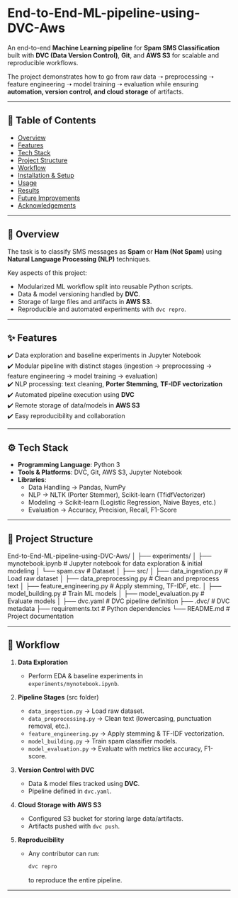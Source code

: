 # End-to-End-ML-pipeline-using-DVC-Aws

An end-to-end **Machine Learning pipeline** for **Spam SMS Classification** built with **DVC (Data Version Control)**, **Git**, and **AWS S3** for scalable and reproducible workflows.  

The project demonstrates how to go from raw data ➝ preprocessing ➝ feature engineering ➝ model training ➝ evaluation while ensuring **automation, version control, and cloud storage** of artifacts.  

---

## 📖 Table of Contents  
- [Overview](#-overview)  
- [Features](#-features)  
- [Tech Stack](#-tech-stack)  
- [Project Structure](#-project-structure)  
- [Workflow](#-workflow)  
- [Installation & Setup](#-installation--setup)  
- [Usage](#-usage)  
- [Results](#-results)  
- [Future Improvements](#-future-improvements)  
- [Acknowledgements](#-acknowledgements)  

---

## 🔎 Overview  
The task is to classify SMS messages as **Spam** or **Ham (Not Spam)** using **Natural Language Processing (NLP)** techniques.  

Key aspects of this project:  
- Modularized ML workflow split into reusable Python scripts.  
- Data & model versioning handled by **DVC**.  
- Storage of large files and artifacts in **AWS S3**.  
- Reproducible and automated experiments with `dvc repro`.  

---

## ✨ Features  
✔️ Data exploration and baseline experiments in Jupyter Notebook  
✔️ Modular pipeline with distinct stages (ingestion → preprocessing → feature engineering → model training → evaluation)  
✔️ NLP processing: text cleaning, **Porter Stemming**, **TF-IDF vectorization**  
✔️ Automated pipeline execution using **DVC**  
✔️ Remote storage of data/models in **AWS S3**  
✔️ Easy reproducibility and collaboration  

---

## ⚙️ Tech Stack  
- **Programming Language**: Python 3  
- **Tools & Platforms**: DVC, Git, AWS S3, Jupyter Notebook  
- **Libraries**:  
  - Data Handling → Pandas, NumPy  
  - NLP → NLTK (Porter Stemmer), Scikit-learn (TfidfVectorizer)  
  - Modeling → Scikit-learn (Logistic Regression, Naive Bayes, etc.)  
  - Evaluation → Accuracy, Precision, Recall, F1-Score  

---

## 📂 Project Structure  
End-to-End-ML-pipeline-using-DVC-Aws/
│
├── experiments/
│ ├── mynotebook.ipynb # Jupyter notebook for data exploration & initial modeling
│ └── spam.csv # Dataset
│
├── src/
│ ├── data_ingestion.py # Load raw dataset
│ ├── data_preprocessing.py # Clean and preprocess text
│ ├── feature_engineering.py # Apply stemming, TF-IDF, etc.
│ ├── model_building.py # Train ML models
│ ├── model_evaluation.py # Evaluate models
│
├── dvc.yaml # DVC pipeline definition
├── .dvc/ # DVC metadata
├── requirements.txt # Python dependencies
└── README.md # Project documentation

---

## 🔄 Workflow  

1. **Data Exploration**  
   - Perform EDA & baseline experiments in `experiments/mynotebook.ipynb`.  

2. **Pipeline Stages** (src folder)  
   - `data_ingestion.py` → Load raw dataset.  
   - `data_preprocessing.py` → Clean text (lowercasing, punctuation removal, etc.).  
   - `feature_engineering.py` → Apply stemming & TF-IDF vectorization.  
   - `model_building.py` → Train spam classifier models.  
   - `model_evaluation.py` → Evaluate with metrics like accuracy, F1-score.  

3. **Version Control with DVC**  
   - Data & model files tracked using **DVC**.  
   - Pipeline defined in `dvc.yaml`.  

4. **Cloud Storage with AWS S3**  
   - Configured S3 bucket for storing large data/artifacts.  
   - Artifacts pushed with `dvc push`.  

5. **Reproducibility**  
   - Any contributor can run:  
     ```bash
     dvc repro
     ```
     to reproduce the entire pipeline.  

---

